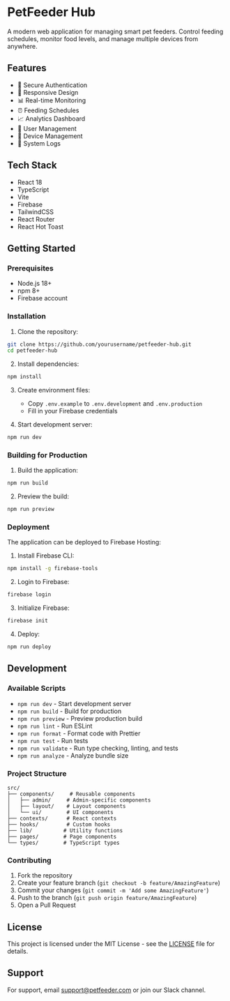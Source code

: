 # PetFeeder Hub

A modern web application for managing smart pet feeders. Control feeding schedules, monitor food levels, and manage multiple devices from anywhere.

## Features

- 🔐 Secure Authentication
- 📱 Responsive Design
- 📊 Real-time Monitoring
- ⏰ Feeding Schedules
- 📈 Analytics Dashboard
- 👥 User Management
- 🤖 Device Management
- 📝 System Logs

## Tech Stack

- React 18
- TypeScript
- Vite
- Firebase
- TailwindCSS
- React Router
- React Hot Toast

## Getting Started

### Prerequisites

- Node.js 18+
- npm 8+
- Firebase account

### Installation

1. Clone the repository:
```bash
git clone https://github.com/yourusername/petfeeder-hub.git
cd petfeeder-hub
```

2. Install dependencies:
```bash
npm install
```

3. Create environment files:
   - Copy `.env.example` to `.env.development` and `.env.production`
   - Fill in your Firebase credentials

4. Start development server:
```bash
npm run dev
```

### Building for Production

1. Build the application:
```bash
npm run build
```

2. Preview the build:
```bash
npm run preview
```

### Deployment

The application can be deployed to Firebase Hosting:

1. Install Firebase CLI:
```bash
npm install -g firebase-tools
```

2. Login to Firebase:
```bash
firebase login
```

3. Initialize Firebase:
```bash
firebase init
```

4. Deploy:
```bash
npm run deploy
```

## Development

### Available Scripts

- `npm run dev` - Start development server
- `npm run build` - Build for production
- `npm run preview` - Preview production build
- `npm run lint` - Run ESLint
- `npm run format` - Format code with Prettier
- `npm run test` - Run tests
- `npm run validate` - Run type checking, linting, and tests
- `npm run analyze` - Analyze bundle size

### Project Structure

```
src/
├── components/     # Reusable components
│   ├── admin/     # Admin-specific components
│   ├── layout/    # Layout components
│   └── ui/        # UI components
├── contexts/      # React contexts
├── hooks/         # Custom hooks
├── lib/          # Utility functions
├── pages/        # Page components
└── types/        # TypeScript types
```

### Contributing

1. Fork the repository
2. Create your feature branch (`git checkout -b feature/AmazingFeature`)
3. Commit your changes (`git commit -m 'Add some AmazingFeature'`)
4. Push to the branch (`git push origin feature/AmazingFeature`)
5. Open a Pull Request

## License

This project is licensed under the MIT License - see the [LICENSE](LICENSE) file for details.

## Support

For support, email support@petfeeder.com or join our Slack channel.
